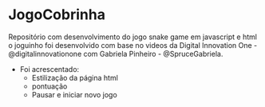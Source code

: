 # JogoCobrinha
Repositório com desenvolvimento do jogo snake game em javascript e html
o joguinho foi desenvolvido com base no videos da Digital Innovation One - @digitalinnovationone com Gabriela Pinheiro - @SpruceGabriela.

* Foi acrescentado:
   * Estilização da página html
   * pontuação
   * Pausar e iniciar novo jogo
